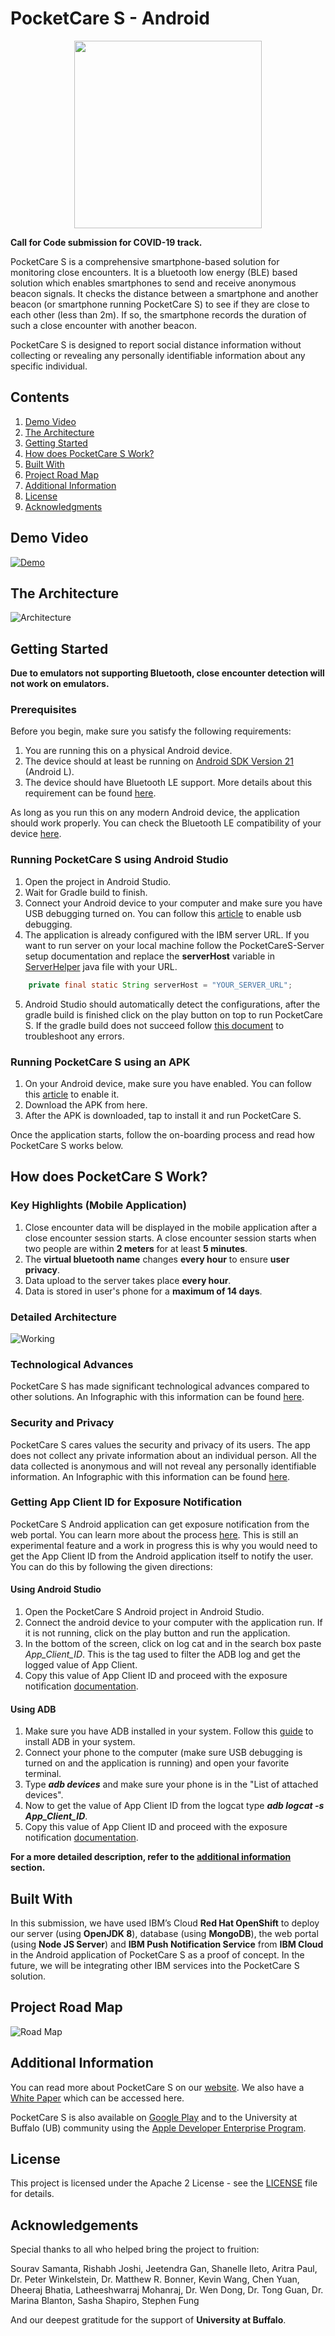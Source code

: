 # PocketCare S - Android

<p align="center">
<img src="/assets/logo.png" width="300">
</p>

**Call for Code submission for COVID-19 track.**

PocketCare S is a comprehensive smartphone-based solution for monitoring close encounters. It is a bluetooth low energy (BLE) based solution which enables smartphones to send and receive anonymous beacon signals. It checks the distance between a smartphone and another beacon (or smartphone running PocketCare S) to see if they are close to each other (less than 2m). If so, the smartphone records the duration of such a close encounter with another beacon. 

PocketCare S is designed to report social distance information without collecting or revealing any personally identifiable information about any specific individual.


## Contents 
1. [Demo Video](#demo-video) 
2. [The Architecture](#the-architecture)
3. [Getting Started](#getting-started)
4. [How does PocketCare S Work?](#how-does-pocketcare-s-work)
6. [Built With](#built-with)
7. [Project Road Map](#project-road-map)
8. [Additional Information](#additional-information)
9. [License](#license)
10. [Acknowledgments](#acknowledgements)

## Demo Video 

[![Demo](http://img.youtube.com/vi/JnOWwagUgxQ/0.jpg)](http://www.youtube.com/watch?v=JnOWwagUgxQ "PocketCare S Demo")
 
 
## The Architecture

![Architecture](assets/PocketCareS_Design_Simplified.png)

## Getting Started 

**Due to emulators not supporting Bluetooth, close encounter detection will not work on emulators.**

### Prerequisites

Before you begin, make sure you satisfy the following requirements:

1. You are running this on a physical Android device.
2. The device should at least be running on [Android SDK Version 21](https://developer.android.com/studio/releases/platforms#5.0) (Android L).
3. The device should have Bluetooth LE support. More details about this requirement can be found [here](#how-does-pocketcare-s-work). 

As long as you run this on any modern Android device, the application should work properly. You can check the Bluetooth LE compatibility of your device [here](https://altbeacon.github.io/android-beacon-library/beacon-transmitter-devices.html). 


### Running PocketCare S using Android Studio

1. Open the project in Android Studio.
2. Wait for Gradle build to finish.
3. Connect your Android device to your computer and make sure you have USB debugging turned on. You can follow this [article](https://developer.android.com/studio/debug/dev-options#enable) to enable usb debugging.  
4. The application is already configured with the IBM server URL. If you want to run server on your local machine follow the PocketCareS-Server setup documentation and replace the **serverHost** variable in [ServerHelper](app/build/intermediates/javac/debug/classes/com/ub/pocketcares/network/ServerHelper.class) java file with your URL. 
```java
    private final static String serverHost = "YOUR_SERVER_URL";
```
5. Android Studio should automatically detect the configurations, after the gradle build is finished click on the play button on top to run PocketCare S. If the gradle build does not succeed follow [this document](https://developer.android.com/studio/known-issues) to troubleshoot any errors. 

### Running PocketCare S using an APK 

1. On your Android device, make sure you have enabled. You can follow this [article](https://www.androidcentral.com/unknown-sources) to enable it. 
2. Download the APK from here. 
3. After the APK is downloaded, tap to install it and run PocketCare S.

Once the application starts, follow the on-boarding process and read how PocketCare S works below. 

## How does PocketCare S Work?

### Key Highlights (Mobile Application)

1. Close encounter data will be displayed in the mobile application after a close encounter session starts. A close encounter session starts when two people are within **2 meters** for at least **5 minutes**. 
2. The **virtual bluetooth name** changes **every hour** to ensure **user privacy**. 
3. Data upload to the server takes place **every hour**.
4. Data is stored in user's phone for a **maximum of 14 days**. 

### Detailed Architecture 

![Working](assets/PocketCareS_Design_Technical.png)

### Technological Advances

PocketCare S has made significant technological advances compared to other solutions. An Infographic with this information can be found [here](https://engineering.buffalo.edu/content/dam/engineering/computer-science-engineering/images/pocketcare/PocketCareS-TechAdvances.pdf).

### Security and Privacy 

PocketCare S cares values the security and privacy of its users. The app does not collect any private information about an individual person.  All the data collected is anonymous and will not reveal any personally identifiable information. An Infographic with this information can be found [here](https://engineering.buffalo.edu/content/dam/engineering/computer-science-engineering/images/pocketcare/PocketCareS.pdf).

### Getting App Client ID for Exposure Notification

PocketCare S Android application can get exposure notification from the web portal. You can learn more about the process [here](). This is still an experimental feature and a work in progress this is why you would need to get the App Client ID from the Android application itself to notify the user. You can do this by following the given directions:

#### Using Android Studio

1. Open the PocketCare S Android project in Android Studio. 
2. Connect the android device to your computer with the application run. If it is not running, click on the play button and run the application. 
3. In the bottom of the screen, click on log cat and in the search box paste *App_Client_ID*. This is the tag used to filter the ADB log and get the logged value of App Client.
4. Copy this value of App Client ID and proceed with the exposure notification [documentation](). 

#### Using ADB

1. Make sure you have ADB installed in your system. Follow this [guide](https://www.xda-developers.com/install-adb-windows-macos-linux/) to install ADB in your system.
2. Connect your phone to the computer (make sure USB debugging is turned on and the application is running) and open your favorite terminal. 
3. Type ***adb devices*** and make sure your phone is in the "List of attached devices".
4. Now to get the value of App Client ID from the logcat type ***adb logcat -s App_Client_ID***.
5. Copy this value of App Client ID and proceed with the exposure notification [documentation](). 

**For a more detailed description, refer to the [additional information](#additional-information) section.**


## Built With 

In this submission, we have used IBM’s Cloud **Red Hat OpenShift** to deploy our server (using **OpenJDK 8**), database (using **MongoDB**), the web portal (using **Node JS Server**) and **IBM Push Notification Service** from **IBM Cloud** in the Android application of PocketCare S as a proof of concept. In the future, we will be integrating other IBM services into the PocketCare S solution.

## Project Road Map 

![Road Map](assets/PocketCare_S_Road_Map.png)

## Additional Information 

You can read more about PocketCare S on our [website](https://engineering.buffalo.edu/computer-science-engineering/pocketcares.html). We also have a [White Paper](https://docs.google.com/document/d/e/2PACX-1vT6UqA3HByzG5Di576gmz-JWzgKOFx5KLYGgJMpxcmWkOXYJ_vUFz2h1w2LnDNWI4y-xnyKhPi_s70p/pub) which can be accessed here.  

PocketCare S is also available on [Google Play](https://play.google.com/store/apps/details?id=com.ub.pocketcares) and to the University at Buffalo (UB) community using the [Apple Developer Enterprise Program](https://engineering.buffalo.edu/computer-science-engineering/pocketcares/pocketcares-ios.html).

## License 

This project is licensed under the Apache 2 License - see the [LICENSE](LICENSE) file for details.

## Acknowledgements

Special thanks to all who helped bring the project to fruition:

Sourav Samanta, Rishabh Joshi, Jeetendra Gan, Shanelle Ileto, Aritra Paul, Dr. Peter Winkelstein, Dr. Matthew R. Bonner, Kevin Wang, Chen Yuan, Dheeraj Bhatia, Latheeshwarraj Mohanraj, Dr. Wen Dong, Dr. Tong Guan, Dr. Marina Blanton, Sasha Shapiro, Stephen Fung

And our deepest gratitude for the support of **University at Buffalo**.